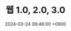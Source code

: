 ---
layout: post
title:  "웹 1.0, 2.0, 3.0"
date:   2024-03-24 09:46:00 +0900
categories: 이론&nbsp;-&nbsp;웹
published: false
---